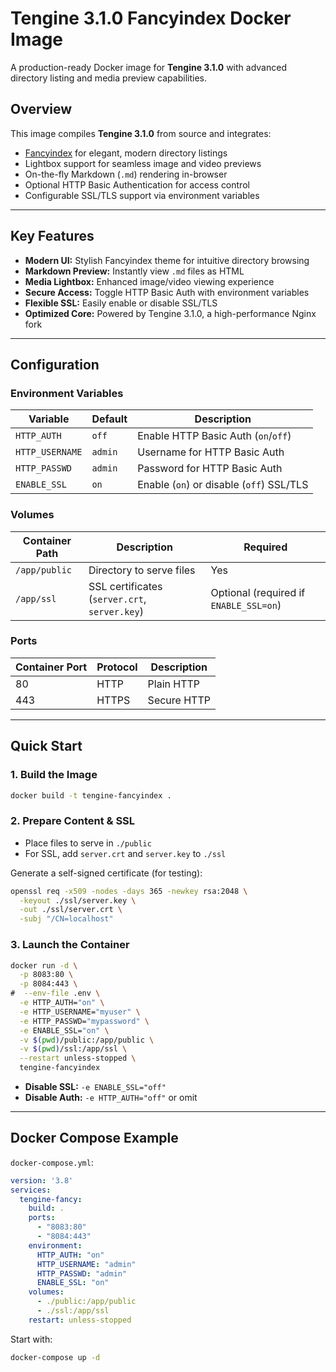 # Tengine 3.1.0 Fancyindex Docker Image

A production-ready Docker image for **Tengine 3.1.0** with advanced directory listing and media preview capabilities.

## Overview

This image compiles **Tengine 3.1.0** from source and integrates:

- [Fancyindex](https://github.com/TheInsomniac/Nginx-Fancyindex-Theme) for elegant, modern directory listings
- Lightbox support for seamless image and video previews
- On-the-fly Markdown (`.md`) rendering in-browser
- Optional HTTP Basic Authentication for access control
- Configurable SSL/TLS support via environment variables

---

## Key Features

- **Modern UI:** Stylish Fancyindex theme for intuitive directory browsing
- **Markdown Preview:** Instantly view `.md` files as HTML
- **Media Lightbox:** Enhanced image/video viewing experience
- **Secure Access:** Toggle HTTP Basic Auth with environment variables
- **Flexible SSL:** Easily enable or disable SSL/TLS
- **Optimized Core:** Powered by Tengine 3.1.0, a high-performance Nginx fork

---

## Configuration

### Environment Variables

| Variable        | Default | Description                              |
| --------------- | ------- | ---------------------------------------- |
| `HTTP_AUTH`     | `off`   | Enable HTTP Basic Auth (`on`/`off`)      |
| `HTTP_USERNAME` | `admin` | Username for HTTP Basic Auth             |
| `HTTP_PASSWD`   | `admin` | Password for HTTP Basic Auth             |
| `ENABLE_SSL`    | `on`    | Enable (`on`) or disable (`off`) SSL/TLS |

### Volumes

| Container Path | Description                                   | Required                               |
| -------------- | --------------------------------------------- | -------------------------------------- |
| `/app/public`  | Directory to serve files                      | Yes                                    |
| `/app/ssl`     | SSL certificates (`server.crt`, `server.key`) | Optional (required if `ENABLE_SSL=on`) |

### Ports

| Container Port | Protocol | Description |
| -------------- | -------- | ----------- |
| 80             | HTTP     | Plain HTTP  |
| 443            | HTTPS    | Secure HTTP |

---

## Quick Start

### 1. Build the Image

```bash
docker build -t tengine-fancyindex .
```

### 2. Prepare Content & SSL

- Place files to serve in `./public`
- For SSL, add `server.crt` and `server.key` to `./ssl`

Generate a self-signed certificate (for testing):

```bash
openssl req -x509 -nodes -days 365 -newkey rsa:2048 \
  -keyout ./ssl/server.key \
  -out ./ssl/server.crt \
  -subj "/CN=localhost"
```

### 3. Launch the Container

```bash
docker run -d \
  -p 8083:80 \
  -p 8084:443 \
#  --env-file .env \
  -e HTTP_AUTH="on" \
  -e HTTP_USERNAME="myuser" \
  -e HTTP_PASSWD="mypassword" \
  -e ENABLE_SSL="on" \
  -v $(pwd)/public:/app/public \
  -v $(pwd)/ssl:/app/ssl \
  --restart unless-stopped \
  tengine-fancyindex
```

- **Disable SSL:** `-e ENABLE_SSL="off"`
- **Disable Auth:** `-e HTTP_AUTH="off"` or omit

---

## Docker Compose Example

`docker-compose.yml`:

```yaml
version: '3.8'
services:
  tengine-fancy:
    build: .
    ports:
      - "8083:80"
      - "8084:443"
    environment:
      HTTP_AUTH: "on"
      HTTP_USERNAME: "admin"
      HTTP_PASSWD: "admin"
      ENABLE_SSL: "on"
    volumes:
      - ./public:/app/public
      - ./ssl:/app/ssl
    restart: unless-stopped
```

Start with:

```bash
docker-compose up -d
```



